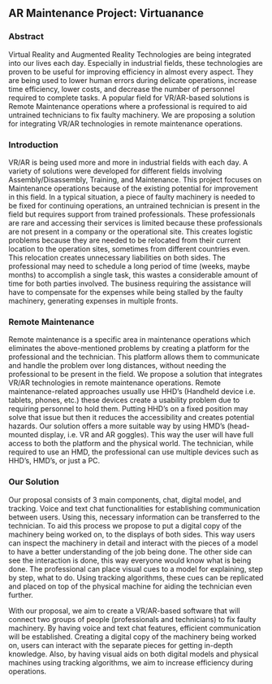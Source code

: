 ## AR Maintenance Project: Virtuanance 

### Abstract

Virtual Reality and Augmented Reality Technologies are being integrated into our lives each day. Especially in industrial fields, these technologies are proven to be useful for improving efficiency in almost every aspect. They are being used to lower human errors during delicate operations, increase time efficiency, lower costs, and decrease the number of personnel required to complete tasks. A popular field for VR/AR-based solutions is Remote Maintenance operations where a professional is required to aid untrained technicians to fix faulty machinery. We are proposing a solution for integrating VR/AR technologies in remote maintenance operations.

### Introduction

VR/AR is being used more and more in industrial fields with each day. A variety of solutions were developed for different fields involving Assembly/Disassembly, Training, and Maintenance. This project focuses on Maintenance operations because of the existing potential for improvement in this field. In a typical situation, a piece of faulty machinery is needed to be fixed for continuing operations, an untrained technician is present in the field but requires support from trained professionals. These professionals are rare and accessing their services is limited because these professionals are not present in a company or the operational site. This creates logistic problems because they are needed to be relocated from their current location to the operation sites, sometimes from different countries even. This relocation creates unnecessary liabilities on both sides. The professional may need to schedule a long period of time (weeks, maybe months) to accomplish a single task, this wastes a considerable amount of time for both parties involved. The business requiring the assistance will have to compensate for the expenses while being stalled by the faulty machinery, generating expenses in multiple fronts. 

### Remote Maintenance

Remote maintenance is a specific area in maintenance operations which eliminates the above-mentioned problems by creating a platform for the professional and the technician. This platform allows them to communicate and handle the problem over long distances, without needing the professional to be present in the field. We propose a solution that integrates VR/AR technologies in remote maintenance operations. Remote maintenance-related approaches usually use HHD’s (Handheld device i.e. tablets, phones, etc.) these devices create a usability problem due to requiring personnel to hold them. Putting HHD’s on a fixed position may solve that issue but then it reduces the accessibility and creates potential hazards. Our solution offers a more suitable way by using HMD’s (head-mounted display, i.e. VR and AR goggles). This way the user will have full access to both the platform and the physical world. The technician, while required to use an HMD, the professional can use multiple devices such as HHD’s, HMD’s, or just a PC.

### Our Solution

Our proposal consists of 3 main components, chat, digital model, and tracking. Voice and text chat functionalities for establishing communication between users. Using this, necessary information can be transferred to the technician. To aid this process we propose to put a digital copy of the machinery being worked on, to the displays of both sides. This way users can inspect the machinery in detail and interact with the pieces of a model to have a better understanding of the job being done. The other side can see the interaction is done, this way everyone would know what is being done. The professional can place visual cues to a model for explaining, step by step, what to do. Using tracking algorithms, these cues can be replicated and placed on top of the physical machine for aiding the technician even further.

With our proposal, we aim to create a VR/AR-based software that will connect two groups of people (professionals and technicians) to fix faulty machinery. By having voice and text chat features, efficient communication will be established. Creating a digital copy of the machinery being worked on, users can interact with the separate pieces for getting in-depth knowledge. Also, by having visual aids on both digital models and physical machines using tracking algorithms, we aim to increase efficiency during operations.


